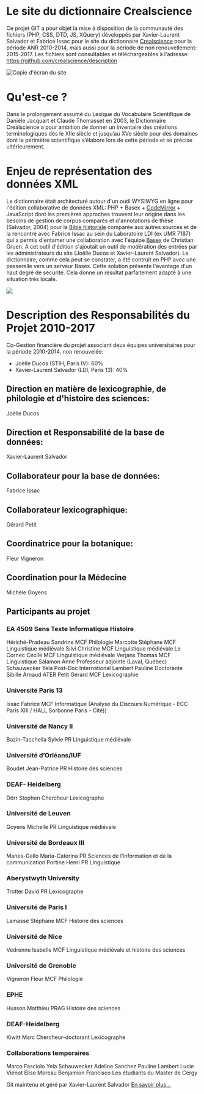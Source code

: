 # Le site du dictionnaire Crealscience

Ce projet GIT a pour objet la mise à disposition de la communauté des fichiers (PHP, CSS, DTD, JS, XQuery) développés par Xavier-Laurent Salvador et Fabrice Issac pour le site du dictionnaire [Crealscience](http://www.agence-nationale-recherche.fr/?Projet=ANR-10-CREA-0007) pour la période ANR 2010-2014, mais aussi pour la période de non renouvellement: 2015-2017. Les fichiers sont consultables et téléchargeables à l'adresse: [https://github.com/crealscience/description ](https://github.com/crealscience/description)

![Copie d'écran du site](https://github.com/crealscience/webSite/blob/master/copieEcran.png?raw=true)

# Qu'est-ce ?

Dans le prolongement assumé du Lexique du Vocabulaire Scientifique de Danièle Jacquart et Claude Thomasset en 2003, le Dictionnaire Crealscience a pour ambition de donner un inventaire des créations terminologiques dès le XIIe siècle et jusqu’au XVe siècle pour des domaines dont le périmètre scientifique s’élabore lors de cette période et se précise ultérieurement.

# Enjeu de représentation des données XML

Le dictionnaire était architecturé autour d'un outil WYSIWYG en ligne pour l'édition collaborative de données XML: PHP + Basex + [CodeMirror](https://codemirror.net) + JavaScript dont les premières approches trouvent leur origine dans les besoins de gestion de corpus comparés et d'annotations de thèse (Salvador, 2004) pour la [Bible historiale](http://www.biblehistoriale.fr) comparée aux autres sources et de la rencontre avec Fabrice Issac au sein du Laboratoire LDI (ex UMR 7187) qui a permis d'entamer une collaboration avec l'équipe [Basex](http://www.basex.org) de Christian Gruen. A cet outil d'édition s'ajoutait un outil de modération des entrées par les administrateurs du site (Joëlle Ducos et Xavier-Laurent Salvador). Le dictionnaire, comme cela peut se constater, a été contruit en PHP avec une passerelle vers un serveur Basex. Cette solution présente l'avantage d'un haut degré de sécurité. Cela donne un résultat parfaitement adapté à une situation très locale.

![](https://github.com/crealscience/webSite/blob/master/design/edit.png?raw=true)

# Description des Responsabilités du Projet 2010-2017

Co-Gestion financière du projet associant deux équipes universitaires pour la période 2010-2014, non renouvelée:

- Joëlle Ducos (STIH, Paris IV): 60%
- Xavier-Laurent Salvador (LDI, Paris 13): 40%

## Direction en matière de lexicographie, de philologie et d'histoire des sciences:
Joëlle Ducos 

## Direction et Responsabilité de la base de données:
Xavier-Laurent Salvador 

## Collaborateur pour la base de données:
Fabrice Issac 

## Collaborateur lexicographique:
Gérard Petit 

## Coordinatrice pour la botanique:
Fleur Vigneron 

## Coordination pour la Médecine
Michèle Goyens 

## Participants au projet

### EA 4509 Sens Texte Informatique Histoire
Hériché-Pradeau Sandrine MCF Philologie
Marcotte Stéphane MCF Linguistique médiévale
Silvi Christine MCF Linguistique médiévale
Le Cornec Cécile MCF Linguistique médiévale
Verjans Thomas MCF Linguistique
Salamon Anne Professeur adjointe (Laval, Québec)
Schauwecker Yela Post-Doc International
Lambert Pauline Doctorante
Sibille Arnaud ATER
Petit Gérard MCF Lexicographie

### Université Paris 13
Issac Fabrice MCF Informatique (Analyse du Discours Numérique - ECC Paris XIII / HALL Sorbonne Paris - Cité))

### Université de Nancy II
Bazin-Tacchella Sylvie PR Linguistique médiévale

### Université d’Orléans/IUF
Boudet Jean-Patrice PR Histoire des sciences

### DEAF- Heidelberg
Dörr Stephen Chercheur Lexicographe

### Université de Leuven
Goyens Michelle PR Linguistique médiévale

### Université de Bordeaux III
Manes-Gallo Maria-Caterina PR Sciences de l’information et de la communication
Portine Henri PR Linguistique

### Aberystwyth University
Trotter David PR Lexicographe

### Université de Paris I
Lamassé Stéphane MCF Histoire des sciences

### Université de Nice
Vedrenne Isabelle MCF Linguistique médiévale et histoire des sciences

### Université de Grenoble
Vigneron Fleur MCF Philologie

### EPHE
Husson Matthieu PRAG Histoire des sciences

### DEAF-Heidelberg
Kiwitt Marc Chercheur-doctorant Lexicographe

### Collaborations temporaires
Marco Fasciolo
Yela Schauwecker
Adeline Sanchez
Pauline Lambert
Lucie Viénot
Élise Moreau
Benjamion Francisco
Les étudiants du Master de Cergy



Git maintenu et géré par Xavier-Laurent Salvador 
[En savoir plus...](https://github.com/crealscience/description)


